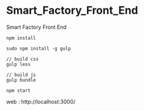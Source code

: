 # Smart_Factory_Front_End
Smart Factory Front End

```
npm install

sudo npm install -g gulp

// build css
gulp less

// build js
gulp bundle

npm start
```


web : http://localhost:3000/
